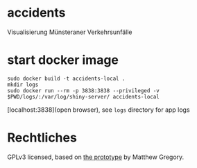 # accidents
Visualisierung Münsteraner Verkehrsunfälle

# start docker image
```
sudo docker build -t accidents-local .
mkdir logs
sudo docker run --rm -p 3838:3838 --privileged -v $PWD/logs/:/var/log/shiny-server/ accidents-local
```
[localhost:3838](open browser), see `logs` directory for app logs

# Rechtliches
GPLv3 licensed, based on [the prototype](https://github.com/mammykins/App-cherry_picker) by Matthew Gregory.
